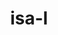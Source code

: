 ---
title: "isa-l"
layout: cache
categories: [package, develop]
meta: {"versions": ["2.30.0"], "compilers": ["gcc@=11.4.0"], "oss": ["ubuntu22.04"], "platforms": ["linux"], "targets": ["x86_64_v3"], "stacks": ["hep", "root"], "num_specs": 5, "num_specs_by_stack": {"hep": 5, "root": 5}}
spec_details: [{"hash": "mfhvyzu2mby753qu3lvtaz6rfauwajuq", "compiler": "gcc@=11.4.0", "versions": ["2.30.0"], "os": "ubuntu22.04", "platform": "linux", "target": "x86_64_v3", "variants": ["build_system=autotools"], "stacks": ["hep", "root"], "size": "-", "tarball": "https://binaries.spack.io/develop/build_cache/linux-ubuntu22.04-x86_64_v3/gcc-11.4.0/isa-l-2.30.0/linux-ubuntu22.04-x86_64_v3-gcc-11.4.0-isa-l-2.30.0-mfhvyzu2mby753qu3lvtaz6rfauwajuq.spack"}, {"hash": "xg4nd5pzk4tps2niztb27vxc6lyg5rs2", "compiler": "gcc@=11.4.0", "versions": ["2.30.0"], "os": "ubuntu22.04", "platform": "linux", "target": "x86_64_v3", "variants": ["build_system=autotools"], "stacks": ["hep", "root"], "size": "-", "tarball": "https://binaries.spack.io/develop/build_cache/linux-ubuntu22.04-x86_64_v3/gcc-11.4.0/isa-l-2.30.0/linux-ubuntu22.04-x86_64_v3-gcc-11.4.0-isa-l-2.30.0-xg4nd5pzk4tps2niztb27vxc6lyg5rs2.spack"}, {"hash": "3qcrzyfrtysbkxokohxlznp7ttqu5cpp", "compiler": "gcc@=11.4.0", "versions": ["2.30.0"], "os": "ubuntu22.04", "platform": "linux", "target": "x86_64_v3", "variants": ["build_system=autotools"], "stacks": ["hep", "root"], "size": "-", "tarball": "https://binaries.spack.io/develop/build_cache/linux-ubuntu22.04-x86_64_v3/gcc-11.4.0/isa-l-2.30.0/linux-ubuntu22.04-x86_64_v3-gcc-11.4.0-isa-l-2.30.0-3qcrzyfrtysbkxokohxlznp7ttqu5cpp.spack"}, {"hash": "32zl6cwv273zrstfthdy6jilzqx7vmw3", "compiler": "gcc@=11.4.0", "versions": ["2.30.0"], "os": "ubuntu22.04", "platform": "linux", "target": "x86_64_v3", "variants": ["build_system=autotools"], "stacks": ["hep", "root"], "size": "-", "tarball": "https://binaries.spack.io/develop/build_cache/linux-ubuntu22.04-x86_64_v3/gcc-11.4.0/isa-l-2.30.0/linux-ubuntu22.04-x86_64_v3-gcc-11.4.0-isa-l-2.30.0-32zl6cwv273zrstfthdy6jilzqx7vmw3.spack"}, {"hash": "gcutljumdumoty5y5os7y6wojl4xedls", "compiler": "gcc@=11.4.0", "versions": ["2.30.0"], "os": "ubuntu22.04", "platform": "linux", "target": "x86_64_v3", "variants": ["build_system=autotools"], "stacks": ["hep", "root"], "size": "-", "tarball": "https://binaries.spack.io/develop/build_cache/linux-ubuntu22.04-x86_64_v3/gcc-11.4.0/isa-l-2.30.0/linux-ubuntu22.04-x86_64_v3-gcc-11.4.0-isa-l-2.30.0-gcutljumdumoty5y5os7y6wojl4xedls.spack"}]
---